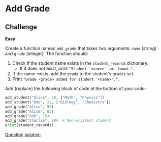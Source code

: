 # Add Grade

## Challenge

**Easy**

Create a function named `add_grade` that takes two arguments: `name` (string) and `grade` (integer). The function should:

1. Check if the student name exists in the `student_records` dictionary.
   * If it does not exist, print `"Student '<name>' not found."`.
2. If the name exists, add the `grade` to the student's `grades` set.
3. Print `"Grade <grade> added for student '<name>'."`.

Add (replace) the following block of code at the bottom of your code:

```python
add_student("Alice", 20, ["Math", "Physics"])
add_student("Bob", 22, ["Biology", "Chemistry"])
add_grade("Alice", 90)
add_grade("Alice", 85)
add_grade("Bob", 75)
add_grade("Charlie", 80)  # Non-existent student
print(student_records)
```

[Question](q.py) [solution](solution.py)